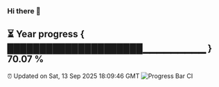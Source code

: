 ### Hi there 👋
⏳ Year progress { █████████████████████▁▁▁▁▁▁▁▁▁ } 70.07 %
---
⏰ Updated on Sat, 13 Sep 2025 18:09:46 GMT
![Progress Bar CI](https://github.com/Moyi321/Moyi321/workflows/Progress%20Bar%20CI/badge.svg)
